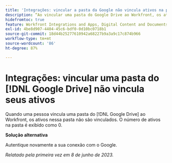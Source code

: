 ```yaml
---
title: 'Integrações: vincular a pasta da Google não vincula ativos na pasta'
description: “Ao vincular uma pasta do Google Drive ao Workfront, os ativos contidos nessa pasta não são vinculados. O número de ativos na pasta é exibido como 0.
hidefromtoc: true
feature: Workfront Integrations and Apps, Digital Content and Documents
exl-id: 4be8d907-4404-45c6-bdf0-0d10bc0718b1
source-git-commit: 18d44b25277610942a68227b9a3a9c17c874b966
workflow-type: tm+mt
source-wordcount: '86'
ht-degree: 87%

---
```


# Integrações: vincular uma pasta do [!DNL Google Drive] não vincula seus ativos

Quando uma pessoa vincula uma pasta do [!DNL Google Drive] ao Workfront, os ativos nessa pasta não são vinculados. O número de ativos na pasta é exibido como 0.

**Solução alternativa**

Autentique novamente a sua conexão com o Google.

_Relatado pela primeira vez em 8 de junho de 2023._
